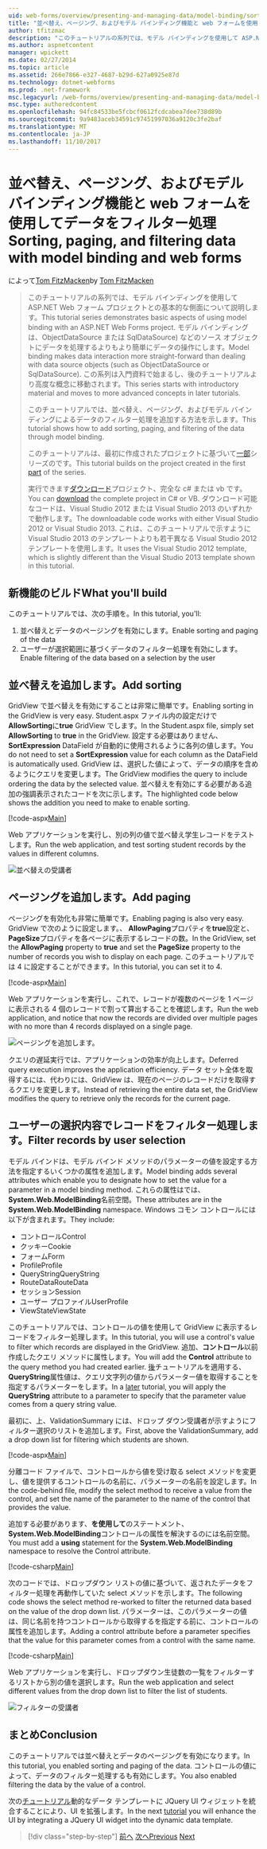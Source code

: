 ```yaml
---
uid: web-forms/overview/presenting-and-managing-data/model-binding/sorting-paging-and-filtering-data
title: "並べ替え、ページング、およびモデル バインディング機能と web フォームを使用してデータをフィルタ リング |Microsoft ドキュメント"
author: tfitzmac
description: "このチュートリアルの系列では、モデル バインディングを使用して ASP.NET Web フォーム プロジェクトとの基本的な側面について説明します。 モデル バインドは、データの操作詳細直線-しています."
ms.author: aspnetcontent
manager: wpickett
ms.date: 02/27/2014
ms.topic: article
ms.assetid: 266e7866-e327-4687-b29d-627a0925e87d
ms.technology: dotnet-webforms
ms.prod: .net-framework
msc.legacyurl: /web-forms/overview/presenting-and-managing-data/model-binding/sorting-paging-and-filtering-data
msc.type: authoredcontent
ms.openlocfilehash: 94fc84533be5fcbcf0612fcdcabea7dee738d89b
ms.sourcegitcommit: 9a9483aceb34591c97451997036a9120c3fe2baf
ms.translationtype: MT
ms.contentlocale: ja-JP
ms.lasthandoff: 11/10/2017
---
```

<a name="sorting-paging-and-filtering-data-with-model-binding-and-web-forms"></a><span data-ttu-id="960a0-104">並べ替え、ページング、およびモデル バインディング機能と web フォームを使用してデータをフィルター処理</span><span class="sxs-lookup"><span data-stu-id="960a0-104">Sorting, paging, and filtering data with model binding and web forms</span></span>
====================
<span data-ttu-id="960a0-105">によって[Tom FitzMacken](https://github.com/tfitzmac)</span><span class="sxs-lookup"><span data-stu-id="960a0-105">by [Tom FitzMacken](https://github.com/tfitzmac)</span></span>

> <span data-ttu-id="960a0-106">このチュートリアルの系列では、モデル バインディングを使用して ASP.NET Web フォーム プロジェクトとの基本的な側面について説明します。</span><span class="sxs-lookup"><span data-stu-id="960a0-106">This tutorial series demonstrates basic aspects of using model binding with an ASP.NET Web Forms project.</span></span> <span data-ttu-id="960a0-107">モデル バインディングは、ObjectDataSource または SqlDataSource) などのソース オブジェクトにデータを処理するよりもより簡単にデータの操作にします。</span><span class="sxs-lookup"><span data-stu-id="960a0-107">Model binding makes data interaction more straight-forward than dealing with data source objects (such as ObjectDataSource or SqlDataSource).</span></span> <span data-ttu-id="960a0-108">この系列は入門資料で始まるし、後のチュートリアルより高度な概念に移動されます。</span><span class="sxs-lookup"><span data-stu-id="960a0-108">This series starts with introductory material and moves to more advanced concepts in later tutorials.</span></span>
> 
> <span data-ttu-id="960a0-109">このチュートリアルでは、並べ替え、ページング、およびモデル バインディングによるデータのフィルター処理を追加する方法を示します。</span><span class="sxs-lookup"><span data-stu-id="960a0-109">This tutorial shows how to add sorting, paging, and filtering of the data through model binding.</span></span>
> 
> <span data-ttu-id="960a0-110">このチュートリアルは、最初に作成されたプロジェクトに基づいて[一部](retrieving-data.md)シリーズのです。</span><span class="sxs-lookup"><span data-stu-id="960a0-110">This tutorial builds on the project created in the first [part](retrieving-data.md) of the series.</span></span>
> 
> <span data-ttu-id="960a0-111">実行できます[ダウンロード](https://go.microsoft.com/fwlink/?LinkId=286116)プロジェクト、完全な c# または vb です。</span><span class="sxs-lookup"><span data-stu-id="960a0-111">You can [download](https://go.microsoft.com/fwlink/?LinkId=286116) the complete project in C# or VB.</span></span> <span data-ttu-id="960a0-112">ダウンロード可能なコードは、Visual Studio 2012 または Visual Studio 2013 のいずれかで動作します。</span><span class="sxs-lookup"><span data-stu-id="960a0-112">The downloadable code works with either Visual Studio 2012 or Visual Studio 2013.</span></span> <span data-ttu-id="960a0-113">これは、このチュートリアルで示すように Visual Studio 2013 のテンプレートよりも若干異なる Visual Studio 2012 テンプレートを使用します。</span><span class="sxs-lookup"><span data-stu-id="960a0-113">It uses the Visual Studio 2012 template, which is slightly different than the Visual Studio 2013 template shown in this tutorial.</span></span>


## <a name="what-youll-build"></a><span data-ttu-id="960a0-114">新機能のビルド</span><span class="sxs-lookup"><span data-stu-id="960a0-114">What you'll build</span></span>

<span data-ttu-id="960a0-115">このチュートリアルでは、次の手順を。</span><span class="sxs-lookup"><span data-stu-id="960a0-115">In this tutorial, you'll:</span></span>

1. <span data-ttu-id="960a0-116">並べ替えとデータのページングを有効にします。</span><span class="sxs-lookup"><span data-stu-id="960a0-116">Enable sorting and paging of the data</span></span>
2. <span data-ttu-id="960a0-117">ユーザーが選択範囲に基づくデータのフィルター処理を有効にします。</span><span class="sxs-lookup"><span data-stu-id="960a0-117">Enable filtering of the data based on a selection by the user</span></span>

## <a name="add-sorting"></a><span data-ttu-id="960a0-118">並べ替えを追加します。</span><span class="sxs-lookup"><span data-stu-id="960a0-118">Add sorting</span></span>

<span data-ttu-id="960a0-119">GridView で並べ替えを有効にすることは非常に簡単です。</span><span class="sxs-lookup"><span data-stu-id="960a0-119">Enabling sorting in the GridView is very easy.</span></span> <span data-ttu-id="960a0-120">Student.aspx ファイル内の設定だけで**AllowSorting**に**true** GridView でします。</span><span class="sxs-lookup"><span data-stu-id="960a0-120">In the Student.aspx file, simply set **AllowSorting** to **true** in the GridView.</span></span> <span data-ttu-id="960a0-121">設定する必要はありません、 **SortExpression** DataField が自動的に使用されるように各列の値します。</span><span class="sxs-lookup"><span data-stu-id="960a0-121">You do not need to set a **SortExpression** value for each column as the DataField is automatically used.</span></span> <span data-ttu-id="960a0-122">GridView は、選択した値によって、データの順序を含めるようにクエリを変更します。</span><span class="sxs-lookup"><span data-stu-id="960a0-122">The GridView modifies the query to include ordering the data by the selected value.</span></span> <span data-ttu-id="960a0-123">並べ替えを有効にする必要がある追加の強調表示されたコードを次に示します。</span><span class="sxs-lookup"><span data-stu-id="960a0-123">The highlighted code below shows the addition you need to make to enable sorting.</span></span>

[!code-aspx[Main](sorting-paging-and-filtering-data/samples/sample1.aspx?highlight=5)]

<span data-ttu-id="960a0-124">Web アプリケーションを実行し、別の列の値で並べ替え学生レコードをテストします。</span><span class="sxs-lookup"><span data-stu-id="960a0-124">Run the web application, and test sorting student records by the values in different columns.</span></span>

![並べ替えの受講者](sorting-paging-and-filtering-data/_static/image2.png)

## <a name="add-paging"></a><span data-ttu-id="960a0-126">ページングを追加します。</span><span class="sxs-lookup"><span data-stu-id="960a0-126">Add paging</span></span>

<span data-ttu-id="960a0-127">ページングを有効化も非常に簡単です。</span><span class="sxs-lookup"><span data-stu-id="960a0-127">Enabling paging is also very easy.</span></span> <span data-ttu-id="960a0-128">GridView で次のように設定します。、 **AllowPaging**プロパティを**true**設定と、 **PageSize**プロパティを各ページに表示するレコードの数。</span><span class="sxs-lookup"><span data-stu-id="960a0-128">In the GridView, set the **AllowPaging** property to **true** and set the **PageSize** property to the number of records you wish to display on each page.</span></span> <span data-ttu-id="960a0-129">このチュートリアルでは 4 に設定することができます。</span><span class="sxs-lookup"><span data-stu-id="960a0-129">In this tutorial, you can set it to 4.</span></span>

[!code-aspx[Main](sorting-paging-and-filtering-data/samples/sample2.aspx?highlight=5)]

<span data-ttu-id="960a0-130">Web アプリケーションを実行し、これで、レコードが複数のページを 1 ページに表示される 4 個のレコードで割って算出することを確認します。</span><span class="sxs-lookup"><span data-stu-id="960a0-130">Run the web application, and notice that now the records are divided over multiple pages with no more than 4 records displayed on a single page.</span></span>

![ページングを追加します。](sorting-paging-and-filtering-data/_static/image4.png)

<span data-ttu-id="960a0-132">クエリの遅延実行では、アプリケーションの効率が向上します。</span><span class="sxs-lookup"><span data-stu-id="960a0-132">Deferred query execution improves the application efficiency.</span></span> <span data-ttu-id="960a0-133">データ セット全体を取得するには、代わりには、GridView は、現在のページのレコードだけを取得するクエリを変更します。</span><span class="sxs-lookup"><span data-stu-id="960a0-133">Instead of retrieving the entire data set, the GridView modifies the query to retrieve only the records for the current page.</span></span>

## <a name="filter-records-by-user-selection"></a><span data-ttu-id="960a0-134">ユーザーの選択内容でレコードをフィルター処理します。</span><span class="sxs-lookup"><span data-stu-id="960a0-134">Filter records by user selection</span></span>

<span data-ttu-id="960a0-135">モデル バインドは、モデル バインド メソッドのパラメーターの値を設定する方法を指定するいくつかの属性を追加します。</span><span class="sxs-lookup"><span data-stu-id="960a0-135">Model binding adds several attributes which enable you to designate how to set the value for a parameter in a model binding method.</span></span> <span data-ttu-id="960a0-136">これらの属性はでは、 **System.Web.ModelBinding**名前空間。</span><span class="sxs-lookup"><span data-stu-id="960a0-136">These attributes are in the **System.Web.ModelBinding** namespace.</span></span> <span data-ttu-id="960a0-137">Windows コモン コントロールには以下が含まれます。</span><span class="sxs-lookup"><span data-stu-id="960a0-137">They include:</span></span>

- <span data-ttu-id="960a0-138">コントロール</span><span class="sxs-lookup"><span data-stu-id="960a0-138">Control</span></span>
- <span data-ttu-id="960a0-139">クッキー</span><span class="sxs-lookup"><span data-stu-id="960a0-139">Cookie</span></span>
- <span data-ttu-id="960a0-140">フォーム</span><span class="sxs-lookup"><span data-stu-id="960a0-140">Form</span></span>
- <span data-ttu-id="960a0-141">Profile</span><span class="sxs-lookup"><span data-stu-id="960a0-141">Profile</span></span>
- <span data-ttu-id="960a0-142">QueryString</span><span class="sxs-lookup"><span data-stu-id="960a0-142">QueryString</span></span>
- <span data-ttu-id="960a0-143">RouteData</span><span class="sxs-lookup"><span data-stu-id="960a0-143">RouteData</span></span>
- <span data-ttu-id="960a0-144">セッション</span><span class="sxs-lookup"><span data-stu-id="960a0-144">Session</span></span>
- <span data-ttu-id="960a0-145">ユーザー プロファイル</span><span class="sxs-lookup"><span data-stu-id="960a0-145">UserProfile</span></span>
- <span data-ttu-id="960a0-146">ViewState</span><span class="sxs-lookup"><span data-stu-id="960a0-146">ViewState</span></span>

<span data-ttu-id="960a0-147">このチュートリアルでは、コントロールの値を使用して GridView に表示するレコードをフィルター処理します。</span><span class="sxs-lookup"><span data-stu-id="960a0-147">In this tutorial, you will use a control's value to filter which records are displayed in the GridView.</span></span> <span data-ttu-id="960a0-148">追加、**コントロール**以前作成したクエリ メソッドに属性します。</span><span class="sxs-lookup"><span data-stu-id="960a0-148">You will add the **Control** attribute to the query method you had created earlier.</span></span> <span data-ttu-id="960a0-149">[後](using-query-string-values-to-retrieve-data.md)チュートリアルを適用する、 **QueryString**属性値は、クエリ文字列の値からパラメーター値を取得することを指定するパラメーターをします。</span><span class="sxs-lookup"><span data-stu-id="960a0-149">In a [later](using-query-string-values-to-retrieve-data.md) tutorial, you will apply the **QueryString** attribute to a parameter to specify that the parameter value comes from a query string value.</span></span>

<span data-ttu-id="960a0-150">最初に、上、ValidationSummary には、ドロップ ダウン受講者が示すようにフィルター選択のリストを追加します。</span><span class="sxs-lookup"><span data-stu-id="960a0-150">First, above the ValidationSummary, add a drop down list for filtering which students are shown.</span></span>

[!code-aspx[Main](sorting-paging-and-filtering-data/samples/sample3.aspx?highlight=3-11)]

<span data-ttu-id="960a0-151">分離コード ファイルで、コントロールから値を受け取る select メソッドを変更し、値を提供するコントロールの名前に、パラメーターの名前を設定します。</span><span class="sxs-lookup"><span data-stu-id="960a0-151">In the code-behind file, modify the select method to receive a value from the control, and set the name of the parameter to the name of the control that provides the value.</span></span>

<span data-ttu-id="960a0-152">追加する必要があります、**を使用して**のステートメント、 **System.Web.ModelBinding**コントロールの属性を解決するのには名前空間。</span><span class="sxs-lookup"><span data-stu-id="960a0-152">You must add a **using** statement for the **System.Web.ModelBinding** namespace to resolve the Control attribute.</span></span>

[!code-csharp[Main](sorting-paging-and-filtering-data/samples/sample4.cs)]

<span data-ttu-id="960a0-153">次のコードでは、ドロップダウン リストの値に基づいて、返されたデータをフィルター処理を再動作していた select メソッドを示します。</span><span class="sxs-lookup"><span data-stu-id="960a0-153">The following code shows the select method re-worked to filter the returned data based on the value of the drop down list.</span></span> <span data-ttu-id="960a0-154">パラメーターは、このパラメーターの値は、同じ名前を持つコントロールから取得するを指定する前に、コントロールの属性を追加します。</span><span class="sxs-lookup"><span data-stu-id="960a0-154">Adding a control attribute before a parameter specifies that the value for this parameter comes from a control with the same name.</span></span>

[!code-csharp[Main](sorting-paging-and-filtering-data/samples/sample5.cs)]

<span data-ttu-id="960a0-155">Web アプリケーションを実行し、ドロップダウン生徒数の一覧をフィルターするリストから別の値を選択します。</span><span class="sxs-lookup"><span data-stu-id="960a0-155">Run the web application and select different values from the drop down list to filter the list of students.</span></span>

![フィルターの受講者](sorting-paging-and-filtering-data/_static/image6.png)

## <a name="conclusion"></a><span data-ttu-id="960a0-157">まとめ</span><span class="sxs-lookup"><span data-stu-id="960a0-157">Conclusion</span></span>

<span data-ttu-id="960a0-158">このチュートリアルでは並べ替えとデータのページングを有効になります。</span><span class="sxs-lookup"><span data-stu-id="960a0-158">In this tutorial, you enabled sorting and paging of the data.</span></span> <span data-ttu-id="960a0-159">コントロールの値によって、データのフィルター処理するも有効にします。</span><span class="sxs-lookup"><span data-stu-id="960a0-159">You also enabled filtering the data by the value of a control.</span></span>

<span data-ttu-id="960a0-160">次の[チュートリアル](integrating-jquery-ui.md)動的なデータ テンプレートに JQuery UI ウィジェットを統合することにより、UI を拡張します。</span><span class="sxs-lookup"><span data-stu-id="960a0-160">In the next [tutorial](integrating-jquery-ui.md) you will enhance the UI by integrating a JQuery UI widget into the dynamic data template.</span></span>

>[!div class="step-by-step"]
<span data-ttu-id="960a0-161">[前へ](updating-deleting-and-creating-data.md)
[次へ](integrating-jquery-ui.md)</span><span class="sxs-lookup"><span data-stu-id="960a0-161">[Previous](updating-deleting-and-creating-data.md)
[Next](integrating-jquery-ui.md)</span></span>
